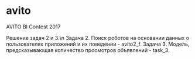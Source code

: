 # avito
AVITO BI Contest 2017

Решение задач 2 и 3.\n
Задача 2. Поиск роботов на основании данных о пользователях приложений и их поведении - avito2_f.
Задача 3. Модель, предсказывающая количество просмотров объявлений - task_3.
